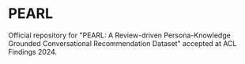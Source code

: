 # PEARL

Official repository for "PEARL: A Review-driven Persona-Knowledge Grounded Conversational Recommendation Dataset" accepted at ACL Findings 2024.
